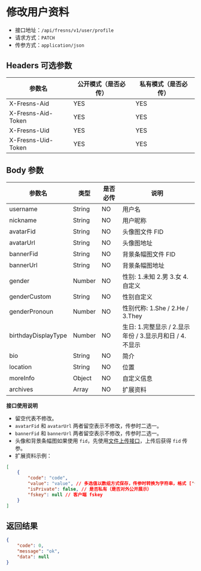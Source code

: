 # 修改用户资料

- 接口地址：`/api/fresns/v1/user/profile`
- 请求方式：`PATCH`
- 传参方式：`application/json`

## Headers 可选参数

| 参数名 | 公开模式（是否必传） | 私有模式（是否必传） |
| --- | --- | --- |
| X-Fresns-Aid | YES | YES |
| X-Fresns-Aid-Token | YES | YES |
| X-Fresns-Uid | YES | YES |
| X-Fresns-Uid-Token | YES | YES |

## Body 参数

| 参数名 | 类型 | 是否必传 | 说明 |
| --- | --- | --- | --- |
| username | String | NO | 用户名 |
| nickname | String | NO | 用户昵称 |
| avatarFid | String | NO | 头像图文件 FID |
| avatarUrl | String | NO | 头像图地址 |
| bannerFid | String | NO | 背景条幅图文件 FID |
| bannerUrl | String | NO | 背景条幅图地址 |
| gender | Number | NO | 性别: 1.未知 2.男 3.女 4.自定义 |
| genderCustom | String | NO | 性别自定义 |
| genderPronoun | Number | NO | 性别代称: 1.She / 2.He / 3.They |
| birthdayDisplayType | Number | NO | 生日: 1.完整显示 / 2.显示年份 / 3.显示月和日 / 4.不显示 |
| bio | String | NO | 简介 |
| location | String | NO | 位置 |
| moreInfo | Object | NO | 自定义信息 |
| archives | Array | NO | 扩展资料 |

**接口使用说明**

- 留空代表不修改。
- `avatarFid` 和 `avatarUrl` 两者留空表示不修改，传参时二选一。
- `bannerFid` 和 `bannerUrl` 两者留空表示不修改，传参时二选一。
- 头像和背景条幅图如果使用 `fid`，先使用[文件上传接口](../common/file-upload.md)，上传后获得 `fid` 传参。
- 扩展资料示例：

```json
[
    {
        "code": "code",
        "value": "value", // 多选值以数组方式保存，传参时转换为字符串，格式 ["值","值"]
        "isPrivate": false, // 是否私有（是否对外公开展示）
        "fskey": null // 客户端 fskey
    }
]
```

## 返回结果

```json
{
    "code": 0,
    "message": "ok",
    "data": null
}
```

